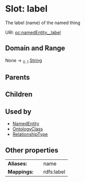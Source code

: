 
# Slot: label


The label (name) of the named thing

URI: [oc:namedEntity__label](http://w3id.org/ontogpt/ontology-class-templatenamedEntity__label)


## Domain and Range

None &#8594;  <sub>0..1</sub> [String](types/String.md)

## Parents


## Children


## Used by

 * [NamedEntity](NamedEntity.md)
 * [OntologyClass](OntologyClass.md)
 * [RelationshipType](RelationshipType.md)

## Other properties

|  |  |  |
| --- | --- | --- |
| **Aliases:** | | name |
| **Mappings:** | | rdfs:label |

